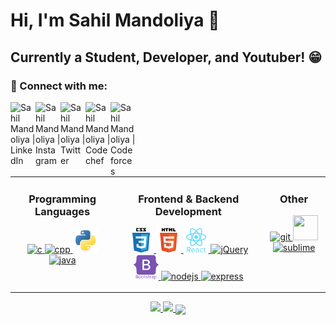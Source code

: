 
#  Hi, I'm Sahil Mandoliya 👋

## Currently a Student, Developer, and Youtuber! 😁

### 🤝 Connect with me:
 
<a href="https://www.linkedin.com/in/sahilmandoliya/"><img align="left" src="https://www.freepnglogos.com/uploads/linkedin-blue-style-logo-png-0.png" alt="Sahil Mandoliya | LinkedIn" width="40px"/></a>
<a href="https://instagram.com/sahilmandoliya"><img align="left" src="https://upload.wikimedia.org/wikipedia/commons/thumb/e/e7/Instagram_logo_2016.svg/800px-Instagram_logo_2016.svg.png" alt="Sahil Mandoliya | Instagram" width="40px"/></a>
<a href="https://twitter.com/sahilmandoliya"><img align="left" src="https://cdn4.iconfinder.com/data/icons/social-media-icons-the-circle-set/48/twitter_circle-512.png" alt="Sahil Mandoliya | Twitter" width="40px"/></a>
<a href="https://codeforces.com/users/sahilmandoliya"><img align="left" src="https://static.uacdn.net/thumbnail/external-app-icons/ce4fd2180646452aa0b03c3ffa3ef8e2.png" alt="Sahil Mandoliya | Codechef" width="40px"/></a>
<a href="https://www.codeforces.com/profile/sahilmandoliya"><img align="left" src="https://play-lh.googleusercontent.com/zaldniLc2XTBhNlCDR4hcD5bcRYHZ56_lO0yA2Qu-cADShy1_HDWrICSvv0EPTX79WY" alt="Sahil Mandoliya | Codeforces" width="40px"/></a>
</br>
</br>

<table><tr><td valign="top" width="33%">
<h3 align="center">Programming Languages</h3>
<p align="center"><a href="https://developer.mozilla.org/en-US/docs/Web/JavaScript" > <img src="https://upload.wikimedia.org/wikipedia/commons/thumb/1/18/C_Programming_Language.svg/695px-C_Programming_Language.svg.png" alt="c" width="40" height="40"/> </a>
   <a href="https://en.wikipedia.org/wiki/C%2B%2B" > <img src="https://upload.wikimedia.org/wikipedia/commons/thumb/1/18/ISO_C%2B%2B_Logo.svg/1822px-ISO_C%2B%2B_Logo.svg.png" alt="cpp" width="40" height="40"/> </a> <a href="https://www.python.org" > <img src="https://raw.githubusercontent.com/devicons/devicon/master/icons/python/python-original.svg" alt="python" width="40" height="40"/> </a> <a href="https://www.python.org" > <img src="https://brandlogos.net/wp-content/uploads/2021/11/java-logo.png" alt="java" width="40" height="40"/> </a></p>
  
</td><td valign="top" width="47%">
<h3 align="center">Frontend & Backend Development</h3>
<p align="center"> <a href="https://www.w3schools.com/css/" > <img src="https://raw.githubusercontent.com/devicons/devicon/master/icons/css3/css3-original-wordmark.svg" alt="css3" width="40" height="40"/> </a> <a href="https://www.w3.org/html/" > <img src="https://raw.githubusercontent.com/devicons/devicon/master/icons/html5/html5-original-wordmark.svg" alt="html5" width="40" height="40"/> </a> <a href="https://reactjs.org/" > <img src="https://raw.githubusercontent.com/devicons/devicon/master/icons/react/react-original-wordmark.svg" alt="react" width="40" height="40"/> <a href="https://jquery.com/" > <img src="https://profilinator.rishav.dev/skills-assets/jquery.png" alt="jQuery" width="40" height="40"/> </a> <a href="https://getbootstrap.com" > <img src="https://raw.githubusercontent.com/devicons/devicon/master/icons/bootstrap/bootstrap-plain-wordmark.svg" alt="bootstrap" width="40" height="40"/> </a> <a href="https://nodejs.org" > <img src="https://www.vectorlogo.zone/logos/nodejs/nodejs-icon.svg" alt="nodejs" width="40" height="40"/> </a> <a href="https://expressjs.com" > <img src="https://avatars.githubusercontent.com/u/5658226?s=200&v=4" alt="express" width="40" height="40"/> </a>  </p>

</td><td valign="top" width="30%">
<h3 align="center">Other</h3>
<p align="center"> <a href="https://git-scm.com/" > <img src="https://www.vectorlogo.zone/logos/git-scm/git-scm-icon.svg" alt="git" width="40" height="40"/> </a> <a href="https://code.visualstudio.com/" > <img src="https://i.ibb.co/vBw3R3Q/Visual-Studio-Code.png" width="40" height="40"/> </a> <a href="https://replit.com/" > <img src="https://www.sublimehq.com/images/sublime_text.png" alt="sublime" width="40" height="40"/> </a> </p>
  
</td></tr></table>

<p align="center">
<a href="https://github.com/sahilmandoliya">
  <img height="160em" src="https://github-readme-stats.vercel.app/api?username=sahilmandoliya&count_private=true&show_icons=true&theme=merko" />
  <img height="160em" src="https://github-readme-stats-eight-theta.vercel.app/api/top-langs/?username=sahilmandoliya&theme=merko&layout=compact&langs_count=10&exclude_repo=gamebase&hide=objective-c,c,java" />
  <img align="center" height="160em" src="https://github-readme-streak-stats.herokuapp.com/?user=sahilmandoliya&theme=merko"/>
</a>
</p>
